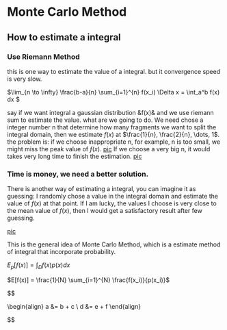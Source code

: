 <head>
    <script src="https://cdn.mathjax.org/mathjax/latest/MathJax.js?config=TeX-AMS-MML_HTMLorMML" type="text/javascript"></script>
    <script type="text/x-mathjax-config">
        MathJax.Hub.Config({
            tex2jax: {
            skipTags: ['script', 'noscript', 'style', 'textarea', 'pre'],
            inlineMath: [['$','$']]
            }
        });
    </script>
</head>

# Monte Carlo Method


##  How to estimate a integral

### Use Riemann Method

this is one way to estimate the value of a integral. but it convergence speed is very slow.

$\lim_{n \to \infty}  \frac{b-a}{n} \sum_{i=1}^{n} f(x_i) \Delta x = \int_a^b f(x) dx $

say if we want integral a gaussian distribution &f(x)& and we use riemann sum to estimate the value.
what are we going to do. We need chose a integer number n that determine how many fragments we want to split
the integral domain, then we estimate $f(x)$ at $\frac{1}{n},  \frac{2}{n}, \dots, 1$.  
the problem is: if we choose inappropriate n, for example, n is too small, we might miss the peak value of $f(x)$.
[pic]()
If we choose a very big n, it would takes very long time to finish the estimation.
[pic]()

### Time is money, we need a better solution.

There is another way of estimating a integral, you can imagine it as guessing:
I randomly chose a value in the integral domain and estimate the value of $f(x)$ at that point.
If I am lucky, the values I choose is very close to the mean value of $f(x)$, 
then I would get a satisfactory result after few guessing.

[pic]()

This is the general idea of Monte Carlo Method, which is a estimate method of integral that incorporate probability.


$E_p[f(x)] = \int_D f(x)p(x) dx$


$E[f(x)] = \frac{1}{N} \sum_{i=1}^{N} \frac{f(x_i)}{p(x_i)}$


$$

\begin{align}
    a &= b + c \\
    d &= e + f
\end{align}

$$
